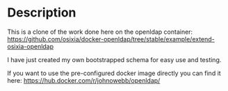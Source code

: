 # Description
This is a clone of the work done here on the openldap container: https://github.com/osixia/docker-openldap/tree/stable/example/extend-osixia-openldap



I have just created my own bootstrapped schema for easy use and testing.

If you want to use the pre-configured docker image directly you can find it here:  https://hub.docker.com/r/johnowebb/openldap/

